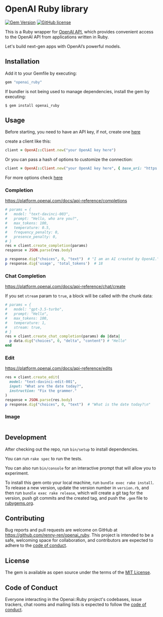# OpenAI Ruby library

[![Gem Version](https://badge.fury.io/rb/openai_ruby.svg)](https://badge.fury.io/rb/openai_ruby)
[![GitHub license](https://img.shields.io/badge/license-MIT-blue.svg)](https://github.com/renny-ren/openai_ruby/blob/main/LICENSE)

This is a Ruby wrapper for [OpenAI API](https://platform.openai.com/docs/api-reference), which provides convenient access to the OpenAI API from applications written in Ruby.

Let's build next-gen apps with OpenAI’s powerful models.

## Installation

Add it to your Gemfile by executing:

```ruby
gem "openai_ruby"
```

If bundler is not being used to manage dependencies, install the gem by executing:

    $ gem install openai_ruby

## Usage

Before starting, you need to have an API key, if not, create one [here](https://platform.openai.com/account/api-keys)

create a client like this:

```ruby
client = OpenAI::Client.new("your OpenAI key here")
```

Or you can pass a hash of options to customize the connection:

```ruby
client = OpenAI::Client.new("your OpenAI key here", { base_uri: "https://example.com", request: { timeout: 20 } })
```

For more options check [here](https://lostisland.github.io/faraday/#/customization/connection-options)

### Completion

https://platform.openai.com/docs/api-reference/completions

```ruby
# params = {
#   model: "text-davinci-003",
#   prompt: "Hello, who are you?",
#   max_tokens: 100,
#   temperature: 0.5,
#   frequency_penalty: 0,
#   presence_penalty: 0,
# }
res = client.create_completion(params)
response = JSON.parse(res.body)

p response.dig("choices", 0, "text")  # "I am an AI created by OpenAI."
p response.dig('usage', 'total_tokens')  # 18
```

### Chat Completion

https://platform.openai.com/docs/api-reference/chat/create

If you set `stream` param to `true`, a block will be called with the chunk data:

```ruby
# params = {
#   model: "gpt-3.5-turbo",
#   prompt: "Hello",
#   max_tokens: 100,
#   temperature: 1,
#   stream: true,
# }
res = client.create_chat_completion(params) do |data|
  p data.dig("choices", 0, "delta", "content") # "Hello"
end
```

### Edit

https://platform.openai.com/docs/api-reference/edits

```ruby
res = client.create_edit(
  model: "text-davinci-edit-001",
  input: "What are the date today?",
  instruction: "Fix the grammer."
)
response = JSON.parse(res.body)
p response.dig("choices", 0, "text")  # "What is the date today?\n"
```

### Image

```ruby

```

## Development

After checking out the repo, run `bin/setup` to install dependencies.

You can run `rake spec` to run the tests.

You can also run `bin/console` for an interactive prompt that will allow you to experiment.

To install this gem onto your local machine, run `bundle exec rake install`. To release a new version, update the version number in `version.rb`, and then run `bundle exec rake release`, which will create a git tag for the version, push git commits and the created tag, and push the `.gem` file to [rubygems.org](https://rubygems.org).

## Contributing

Bug reports and pull requests are welcome on GitHub at https://github.com/renny-ren/openai_ruby. This project is intended to be a safe, welcoming space for collaboration, and contributors are expected to adhere to the [code of conduct](https://github.com/renny-ren/openai_ruby/blob/main/CODE_OF_CONDUCT.md).

## License

The gem is available as open source under the terms of the [MIT License](https://opensource.org/licenses/MIT).

## Code of Conduct

Everyone interacting in the Openai::Ruby project's codebases, issue trackers, chat rooms and mailing lists is expected to follow the [code of conduct](https://github.com/renny-ren/openai_ruby/blob/main/CODE_OF_CONDUCT.md).
